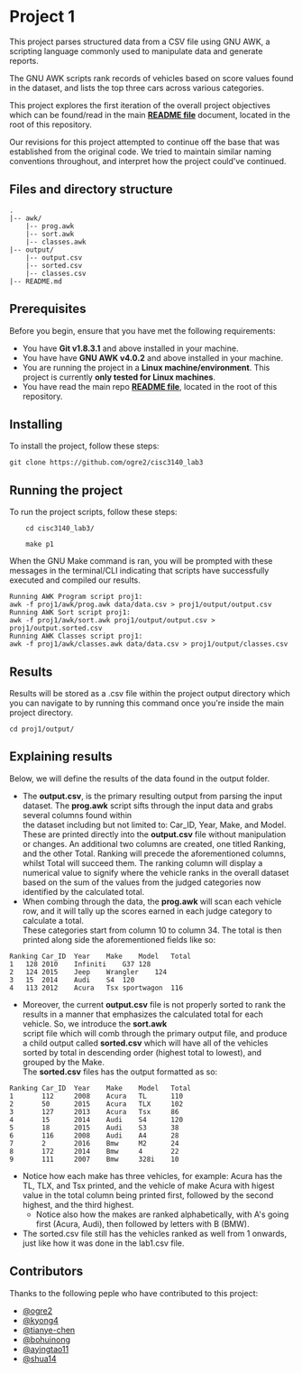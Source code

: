 # Project 1
This project parses structured data from a CSV file using GNU AWK, a scripting language commonly used to manipulate data and generate reports.

The GNU AWK scripts rank records of vehicles based on score values found in the dataset, and lists the top three cars across various categories.

This project explores the first iteration of the overall project objectives which can be found/read in the main **[README file](https://github.com/ogre2/cisc3140_lab3/blob/main/README.md)** document, located in the root of this repository.

Our revisions for this project attempted to continue off the base that was established from the original code. We tried to maintain similar naming conventions throughout, and interpret how the project could've continued.

## Files and directory structure
```
.
|-- awk/
    |-- prog.awk
    |-- sort.awk
    |-- classes.awk
|-- output/
    |-- output.csv
    |-- sorted.csv
    |-- classes.csv
|-- README.md
```

## Prerequisites
Before you begin, ensure that you have met the following requirements:
- You have **Git v1.8.3.1** and above installed in your machine.
- You have have **GNU AWK v4.0.2** and above installed in your machine.
- You are running the project in a **Linux machine/environment**. This project is currently **only tested for Linux machines**.
- You have read the main repo **[README file](https://github.com/ogre2/cisc3140_lab3/blob/main/README.md)**, located in the root of this repository.

## Installing
To install the project, follow these steps:
```
git clone https://github.com/ogre2/cisc3140_lab3
```

## Running the project
To run the project scripts, follow these steps:
```
    cd cisc3140_lab3/

    make p1
```

When the GNU Make command is ran, you will be prompted with these messages in the terminal/CLI indicating that scripts have successfully executed and compiled our results.
```
Running AWK Program script proj1:
awk -f proj1/awk/prog.awk data/data.csv > proj1/output/output.csv
Running AWK Sort script proj1:
awk -f proj1/awk/sort.awk proj1/output/output.csv > proj1/output.sorted.csv
Running AWK Classes script proj1:
awk -f proj1/awk/classes.awk data/data.csv > proj1/output/classes.csv
```

## Results
Results will be stored as a .csv file within the project output directory which you can navigate to by running this command once you're inside the
main project directory.
```
cd proj1/output/
```

## Explaining results
Below, we will define the results of the data found in the output folder.

- The **output.csv**, is the primary resulting output from parsing the input dataset. The **prog.awk** script sifts through the input data and grabs several columns found within <br>the dataset including but not limited to: Car_ID, Year, Make, and Model. These are printed directly into the **output.csv** file without manipulation or changes. An additional two columns are created, one titled Ranking, and the other Total. Ranking will precede the aforementioned columns, whilst Total will succeed them. The ranking column will display a numerical value to signify where the vehicle ranks in the overall dataset based on the sum of the values from the judged categories now identified by the calculated total.
- When combing through the data, the **prog.awk** will scan each vehicle row, and it will tally up the scores earned in each judge category to calculate a total. <br> These categories start from column 10 to column 34. The total is then printed along side the aforementioned fields like so:
```
Ranking	Car_ID	Year	Make	Model	Total
1	128	2010	Infiniti	G37	128
2	124	2015	Jeep	Wrangler	124
3	15	2014	Audi	S4	120
4	113	2012	Acura	Tsx sportwagon	116
```
- Moreover, the current **output.csv** file is not properly sorted to rank the results in a manner that emphasizes the calculated total for each vehicle. So, we introduce the **sort.awk**<br>script file which will comb through the primary output file, and produce a child output called **sorted.csv** which will have all of the vehicles sorted by total in descending order (highest total to lowest), and grouped by the Make.<br> The **sorted.csv** files has the output formatted as so:
```
Ranking Car_ID  Year    Make    Model   Total
1       112     2008    Acura   TL      110
2       50      2015    Acura   TLX     102
3       127     2013    Acura   Tsx     86
4       15      2014    Audi    S4      120
5       18      2015    Audi    S3      38
6       116     2008    Audi    A4      28
7       2       2016    Bmw     M2      24
8       172     2014    Bmw     4       22
9       111     2007    Bmw     328i    10 
```
- Notice how each make has three vehicles, for example: Acura has the TL, TLX, and Tsx printed, and the vehicle of make Acura with higest value in the total column being printed first, followed by the second highest, and the third highest.
  - Notice also how the makes are ranked alphabetically, with A's going first (Acura, Audi), then followed by letters with B (BMW).
- The sorted.csv file still has the vehicles ranked as well from 1 onwards, just like how it was done in the lab1.csv file.

## Contributors
Thanks to the following peple who have contributed to this project:
- [@ogre2](https://github.com/ogre2/)
- [@kyong4](https://github.com/kyong4/)
- [@tianye-chen](https://github.com/tianye-chen/)
- [@bohuinong](https://github.com/bohuinong)
- [@ayingtao11](https://github.com/ayingtao11)
- [@shua14](https://github.com/shua14)
